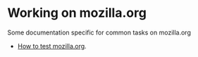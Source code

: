# Working on mozilla.org

Some documentation specific for common tasks on mozilla.org
* [How to test mozilla.org](testing.md).
